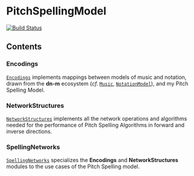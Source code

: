 # PitchSpellingModel

[![Build Status](https://travis-ci.com/bwetherfield/PitchSpellingModel.svg?branch=latest)](https://travis-ci.com/bwetherfield/PitchSpellingModel)

## Contents

### Encodings

[`Encodings`](https://github.com/bwetherfield/PitchSpellingModel/tree/latest/Sources/Encodings) implements mappings between models of music and notation, drawn from the **dn-m** ecosystem (_cf._ [`Music`](https://github.com/dn-m/Music), [`NotationModel`](https://github.com/dn-m/NotationModel)), and my Pitch Spelling Model.

### NetworkStructures

[`NetworkStructures`](https://github.com/bwetherfield/PitchSpellingModel/tree/latest/Sources/NetworkStructures) implements all the network operations and algorithms needed for the performance of Pitch Spelling Algorithms in forward and inverse directions.

### SpellingNetworks

[`SpellingNetworks`](https://github.com/bwetherfield/PitchSpellingModel/tree/latest/Sources/SpellingNetworks) specializes the **Encodings** and **NetworkStructures** modules to the use cases of the Pitch Spelling model.
